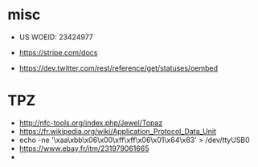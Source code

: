 # misc

  * US WOEID: 23424977
  * https://stripe.com/docs
  
  * https://dev.twitter.com/rest/reference/get/statuses/oembed

# TPZ

  * http://nfc-tools.org/index.php/Jewel/Topaz
  * https://fr.wikipedia.org/wiki/Application_Protocol_Data_Unit
  * echo -ne '\xaa\xbb\x06\x00\xff\xff\x06\x01\x64\x63' > /dev/ttyUSB0
  * https://www.ebay.fr/itm/231979061665
  * 
  
